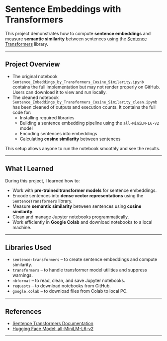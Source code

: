 # Sentence Embeddings with Transformers

This project demonstrates how to compute **sentence embeddings** and measure **semantic similarity** between sentences using the [Sentence Transformers](https://www.sbert.net/) library.

---

## Project Overview

- The original notebook `Sentence_Embeddings_by_Transformers_Cosine_Similarity.ipynb` contains the full implementation but may not render properly on GitHub. Users can download it to view and run locally.
- The cleaned notebook `Sentence_Embeddings_by_Transformers_Cosine_Similarity_clean.ipynb` has been cleaned of outputs and execution counts. It contains the full code for:
  - Installing required libraries
  - Building a sentence embedding pipeline using the `all-MiniLM-L6-v2` model
  - Encoding sentences into embeddings
  - Calculating **cosine similarity** between sentences

This setup allows anyone to run the notebook smoothly and see the results.

---

## What I Learned

During this project, I learned how to:

- Work with **pre-trained transformer models** for sentence embeddings.
- Encode sentences into **dense vector representations** using the `SentenceTransformers` library.
- Measure **semantic similarity** between sentences using **cosine similarity**.
- Clean and manage Jupyter notebooks programmatically.
- Work efficiently in **Google Colab** and download notebooks to a local machine.

---

## Libraries Used

- `sentence-transformers` – to create sentence embeddings and compute similarity.  
- `transformers` – to handle transformer model utilities and suppress warnings.  
- `nbformat` – to read, clean, and save Jupyter notebooks.  
- `requests` – to download notebooks from GitHub.  
- `google.colab` – to download files from Colab to local PC.

---

## References

- [Sentence Transformers Documentation](https://www.sbert.net/)  
- [Hugging Face Model: all-MiniLM-L6-v2](https://huggingface.co/sentence-transformers/all-MiniLM-L6-v2)

---

